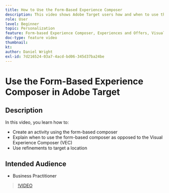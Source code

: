 ```yaml
---
title: How to Use the Form-Based Experience Composer
description: This video shows Adobe Target users how and when to use the form-based experience composer.
role: User
level: Beginner
topic: Personalization
feature: Form-based Experience Composer, Experiences and Offers, Visual Experience Composer (VEC)
doc-type: feature video
thumbnail:
kt:
author: Daniel Wright
exl-id: 7d216524-03a7-4acd-bd06-345d37ba24be
---
```

# Use the Form-Based Experience Composer in Adobe Target

## Description

In this video, you learn how to:

* Create an activity using the form-based composer
* Explain when to use the form-based composer as opposed to the Visual Experience Composer (VEC)
* Use refinements to target a location

## Intended Audience

* Business Practitioner

>[!VIDEO](https://video.tv.adobe.com/v/17390/?quality=12)
